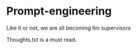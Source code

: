 # Prompt-engineering
Like it or not, we are all becoming llm supervisors

Thoughts.txt is a must read.
